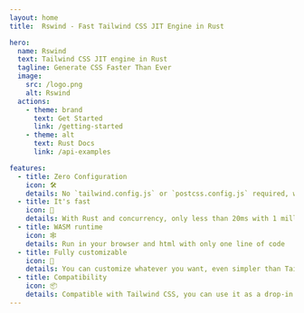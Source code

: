 ```yaml
---
layout: home
title:  Rswind - Fast Tailwind CSS JIT Engine in Rust

hero:
  name: Rswind
  text: Tailwind CSS JIT engine in Rust
  tagline: Generate CSS Faster Than Ever
  image:
    src: /logo.png
    alt: Rswind
  actions:
    - theme: brand
      text: Get Started
      link: /getting-started
    - theme: alt
      text: Rust Docs
      link: /api-examples

features:
  - title: Zero Configuration
    icon: 🛠
    details: No `tailwind.config.js` or `postcss.config.js` required, work out of box
  - title: It's fast
    icon: 🚀
    details: With Rust and concurrency, only less than 20ms with 1 million lines of code
  - title: WASM runtime
    icon: 🕸
    details: Run in your browser and html with only one line of code
  - title: Fully customizable
    icon: 🎨
    details: You can customize whatever you want, even simpler than Tailwind CSS
  - title: Compatibility
    icon: 📦
    details: Compatible with Tailwind CSS, you can use it as a drop-in replacement
---
```

